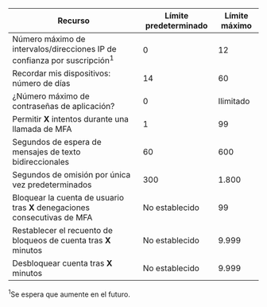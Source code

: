 Recurso|Límite predeterminado|Límite máximo
---|---|---
Número máximo de intervalos/direcciones IP de confianza</a> por suscripción<sup>1</sup>|0|12
Recordar mis dispositivos: número de días|14|60
¿Número máximo de contraseñas de aplicación?|0|Ilimitado
Permitir **X** intentos durante una llamada de MFA|1|99
Segundos de espera de mensajes de texto bidireccionales|60|600
Segundos de omisión por única vez predeterminados|300|1\.800
Bloquear la cuenta de usuario tras **X** denegaciones consecutivas de MFA|No establecido|99
Restablecer el recuento de bloqueos de cuenta tras **X** minutos|No establecido|9\.999
Desbloquear cuenta tras **X** minutos|No establecido|9\.999


<sup>1</sup>Se espera que aumente en el futuro.

<!---HONumber=August15_HO7-->